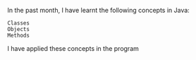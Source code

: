 In the past month, I have learnt the following concepts in Java:

    Classes
    Objects
    Methods

I have applied these concepts in the program 
